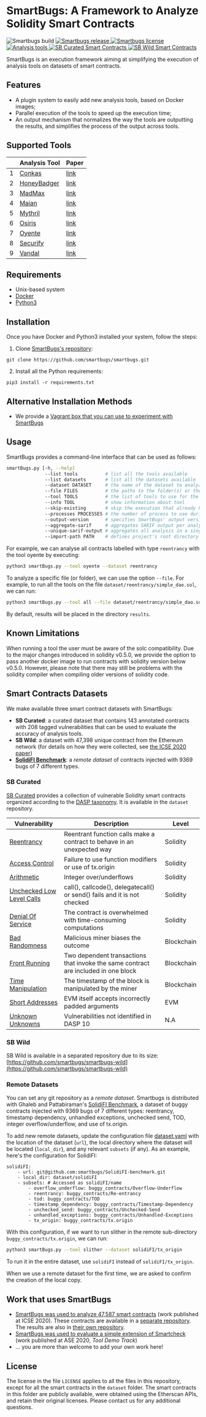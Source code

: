 # SmartBugs: A Framework to Analyze Solidity Smart Contracts

![Smartbugs build](https://github.com/smartbugs/smartbugs/workflows/build/badge.svg)
 <a href="https://github.com/smartbugs/smartbugs/releases">
        <img alt="Smartbugs release" src="https://img.shields.io/github/release/smartbugs/smartbugs.svg">
</a>
<a href="https://github.com/smartbugs/smartbugs/blob/master/LICENSE">
        <img alt="Smartbugs license" src="https://img.shields.io/github/license/smartbugs/smartbugs.svg?color=blue">
</a>
<br />
<a href="#Supported-Tools">
        <img alt="Analysis tools" src="https://img.shields.io/badge/Analysis tools-10-blue">
</a>
<a href="https://github.com/smartbugs/smartbugs/blob/master/dataset">
        <img alt="SB Curated Smart Contracts" src="https://img.shields.io/badge/SB Curated Smart Contracts-143-blue">
</a>
<a href="https://github.com/smartbugs/smartbugs/blob/master/dataset">
        <img alt="SB Wild Smart Contracts" src="https://img.shields.io/badge/SB Wild Smart Contracts-47,398-blue">
</a>

SmartBugs is an execution framework aiming at simplifying the execution of analysis tools on datasets of smart contracts.

## Features

- A plugin system to easily add new analysis tools, based on Docker images;
- Parallel execution of the tools to speed up the execution time;
- An output mechanism that normalizes the way the tools are outputting the results, and simplifies the process of the output across tools.

## Supported Tools


|     | Analysis Tool                                                | Paper                                                                                                                                                                                                  |
|-----|--------------------------------------------------------------|--------------------------------------------------------------------------------------------------------------------------------------------------------------------------------------------------------|
| 1   | [Conkas](https://github.com/nveloso/conkas)                  | [link](https://fenix.tecnico.ulisboa.pt/downloadFile/1689244997262417/94080-Nuno-Veloso_resumo.pdf)                                                                                                    |
| 2   | [HoneyBadger](https://github.com/christoftorres/HoneyBadger) | [link](https://www.usenix.org/system/files/sec19-torres.pdf)                                                                                                                                           |
| 3   | [MadMax](https://github.com/nevillegrech/MadMax)             | [link](https://dl.acm.org/doi/pdf/10.1145/3276486)                                                                                                                                                     |
| 4   | [Maian](https://github.com/MAIAN-tool/MAIAN)                 | [link](https://arxiv.org/pdf/1802.06038.pdf)                                                                                                                                                           |
| 5   | [Mythril](https://github.com/ConsenSys/mythril-classic)      | [link](https://conference.hitb.org/hitbsecconf2018ams/materials/WHITEPAPERS/WHITEPAPER%20-%20Bernhard%20Mueller%20-%20Smashing%20Ethereum%20Smart%20Contracts%20for%20Fun%20and%20ACTUAL%20Profit.pdf) |
| 6   | [Osiris](https://github.com/christoftorres/Osiris)           | [link](https://orbilu.uni.lu/bitstream/10993/36757/1/osiris.pdf)                                                                                                                                       |
| 7   | [Oyente](https://github.com/melonproject/oyente)             | [link](https://eprint.iacr.org/2016/633.pdf)                                                                                                                                                           |
| 8   | [Securify](https://github.com/eth-sri/securify2)             | [link](https://arxiv.org/pdf/1806.01143.pdf)                                                                                                                                                           |
| 9   | [Vandal](https://github.com/usyd-blockchain/vandal)          | [link](https://arxiv.org/pdf/1809.03981.pdf)                                                                                                                                                           |


## Requirements

- Unix-based system
- [Docker](https://docs.docker.com/install)
- [Python3](https://www.python.org)

## Installation

Once you have Docker and Python3 installed your system, follow the steps:

1. Clone [SmartBugs's repository](https://github.com/smartbugs/smartbugs):

```
git clone https://github.com/smartbugs/smartbugs.git
```

2. Install all the Python requirements:

```
pip3 install -r requirements.txt
```

## Alternative Installation Methods

- We provide a [Vagrant box that you can use to experiment with SmartBugs](https://github.com/smartbugs/smartbugs/tree/master/utils/vagrant)

## Usage

SmartBugs provides a command-line interface that can be used as follows:
```bash
smartBugs.py [-h, --help]
              --list tools          # list all the tools available
              --list datasets       # list all the datasets available
              --dataset DATASET     # the name of the dataset to analyze (e.g. reentrancy)
              --file FILES          # the paths to the folder(s) or the Solidity contract(s) to analyze
              --tool TOOLS          # the list of tools to use for the analysis (all to use all of them) 
              --info TOOL           # show information about tool
              --skip-existing       # skip the execution that already has results
              --processes PROCESSES # the number of process to use during the analysis (by default 1)
              --output-version      # specifies SmartBugs' output version {v1 (Json), v2 (SARIF), all}
              --aggregate-sarif     # aggregates SARIF output per analysed file
              --unique-sarif-output # aggregates all analysis in a single file
              --import-path PATH    # defines project's root directory so that analysis tools are able to import from other files
```

For example, we can analyse all contracts labelled with type `reentrancy` with the tool oyente by executing:

```bash
python3 smartBugs.py --tool oyente --dataset reentrancy
```

To analyze a specific file (or folder), we can use the option `--file`. For example, to run all the tools on the file `dataset/reentrancy/simple_dao.sol`, we can run:

```bash
python3 smartBugs.py --tool all --file dataset/reentrancy/simple_dao.sol
```

By default, results will be placed in the directory `results`. 

## Known Limitations

When running a tool the user must be aware of the solc compatibility. Due to the major changes introduced in solidity v0.5.0, we provide the option to pass another docker image to run contracts with solidity version below v0.5.0. However, please note that there may still be problems with the solidity compiler when compiling older versions of solidity code. 

## Smart Contracts Datasets

We make available three smart contract datasets with SmartBugs:

- **SB Curated**: a curated dataset that contains 143 annotated contracts with 208
  tagged vulnerabilities that can be used to evaluate the accuracy of analysis tools.
- **SB Wild**: a dataset with 47,398 unique contract from the Ethereum network (for details on how they were collected, see [the ICSE 2020 paper](https://arxiv.org/abs/1910.10601))
- **[SolidiFI Benchmark](https://github.com/smartbugs/SolidiFI-benchmark)**: a _remote dataset_ of contracts injected with 9369 bugs of 7 different types.

### SB Curated

[SB Curated](https://github.com/smartbugs/smartbugs/blob/master/dataset) provides a collection of vulnerable Solidity smart contracts organized according to the [DASP taxonomy](https://dasp.co). It is available in the `dataset` repository.

| Vulnerability | Description | Level |
| --- | --- | -- |
| [Reentrancy](https://github.com/smartbugs/smartbugs/blob/master/dataset/reentrancy) | Reentrant function calls make a contract to behave in an unexpected way | Solidity |
| [Access Control](https://github.com/smartbugs/smartbugs/blob/master/dataset/access_control) | Failure to use function modifiers or use of tx.origin | Solidity |
| [Arithmetic](https://github.com/smartbugs/smartbugs/blob/master/dataset/arithmetic) | Integer over/underflows | Solidity |
| [Unchecked Low Level Calls](https://github.com/smartbugs/smartbugs/blob/master/dataset/unchecked_low_level_calls) | call(), callcode(), delegatecall() or send() fails and it is not checked | Solidity |
| [Denial Of Service](https://github.com/smartbugs/smartbugs/blob/master/dataset/denial_of_service) | The contract is overwhelmed with time-consuming computations | Solidity |
| [Bad Randomness](https://github.com/smartbugs/smartbugs/blob/master/dataset/bad_randomness) | Malicious miner biases the outcome | Blockchain |
| [Front Running](https://github.com/smartbugs/smartbugs/blob/master/dataset/front_running) | Two dependent transactions that invoke the same contract are included in one block | Blockchain |
| [Time Manipulation](https://github.com/smartbugs/smartbugs/blob/master/dataset/time_manipulation) | The timestamp of the block is manipulated by the miner | Blockchain |
| [Short Addresses](https://github.com/smartbugs/smartbugs/blob/master/dataset/short_addresses) | EVM itself accepts incorrectly padded arguments | EVM |
| [Unknown Unknowns](https://github.com/smartbugs/smartbugs/blob/master/dataset/other) | Vulnerabilities not identified in DASP 10 | N.A |


### SB Wild

SB Wild is available in a separated repository due to its size: [https://github.com/smartbugs/smartbugs-wild](https://github.com/smartbugs/smartbugs-wild)


### Remote Datasets
You can set any git repository as a _remote dataset_. Smartbugs is distributed with Ghaleb and Pattabiraman's [SolidiFI Benchmark](https://github.com/smartbugs/SolidiFI-benchmark), a dataset of buggy contracts injected with 9369 bugs of 7 different types: reentrancy, timestamp dependency, unhandled exceptions, unchecked send, TOD, integer overflow/underflow, and use of tx.origin. 

To add new remote datasets, update the configuration file [dataset.yaml](config/dataset/dataset.yaml) with
the location of the dataset (`url`), the local directory where the dataset will be located (`local_dir`),
and any relevant `subsets` (if any). As an example, here's the configuration for SolidiFI:

```
solidiFI: 
    - url: git@github.com:smartbugs/SolidiFI-benchmark.git
    - local_dir: dataset/solidiFI
    - subsets: # Accessed as solidiFI/name 
        - overflow_underflow: buggy_contracts/Overflow-Underflow
        - reentrancy: buggy_contracts/Re-entrancy
        - tod: buggy_contracts/TOD
        - timestamp_dependency: buggy_contracts/Timestamp-Dependency
        - unchecked_send: buggy_contracts/Unchecked-Send
        - unhandled_exceptions: buggy_contracts/Unhandled-Exceptions
        - tx_origin: buggy_contracts/tx.origin
```

With this configuration, if we want to run slither in the remote sub-directory `buggy_contracts/tx.origin`,
we can run:

```bash
python3 smartBugs.py --tool slither --dataset solidiFI/tx_origin
```

To run it in the entire dataset, use `solidiFI` instead of `solidiFI/tx_origin`.

When we use a remote dataset for the first time, we are asked to confirm the creation of the local copy.

## Work that uses SmartBugs
- [SmartBugs was used to analyze 47,587 smart contracts](https://joaoff.com/publication/2020/icse) (work published at ICSE 2020). These contracts are available in a [separate repository](https://github.com/smartbugs/smartbugs-wild). The results are also in [their own repository](https://github.com/smartbugs/smartbugs-results).
- [SmartBugs was used to evaluate a simple extension of Smartcheck](https://joaoff.com/publication/2020/ase) (work published at ASE 2020, _Tool Demo Track_)
- ... you are more than welcome to add your own work here!


## License
The license in the file `LICENSE` applies to all the files in this repository,
except for all the smart contracts in the `dataset` folder. 
The smart contracts in this folder are
publicly available, were obtained using the Etherscan APIs, and retain their
original licenses. Please contact us for any additional questions.
